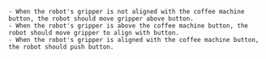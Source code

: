 
    - When the robot's gripper is not aligned with the coffee machine button, the robot should move gripper above button.
    - When the robot's gripper is above the coffee machine button, the robot should move gripper to align with button.
    - When the robot's gripper is aligned with the coffee machine button, the robot should push button.